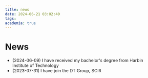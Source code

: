```yaml
---
title: news
date: 2024-06-21 03:02:40
tags:
academia: true
---
```

# News
- (2024-06-09)  I have received my bachelor's degree from Harbin Institute of Technology
- (2023-07-31)  I have join the DT Group, SCIR

